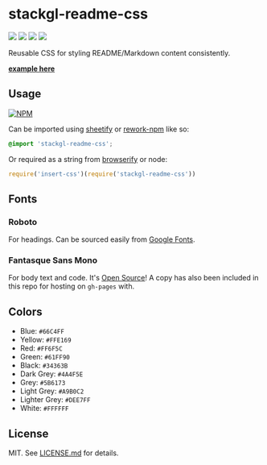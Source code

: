 # stackgl-readme-css
![](http://img.shields.io/badge/stability-experimental-orange.svg?style=flat)
![](http://img.shields.io/npm/v/stackgl-readme-css.svg?style=flat)
![](http://img.shields.io/npm/dm/stackgl-readme-css.svg?style=flat)
![](http://img.shields.io/npm/l/stackgl-readme-css.svg?style=flat)

Reusable CSS for styling README/Markdown content consistently.

**[example here](http://stack.gl/stackgl-readme-css)**

## Usage

[![NPM](https://nodei.co/npm/stackgl-readme-css.png)](https://nodei.co/npm/stackgl-readme-css/)

Can be imported using [sheetify](http://github.com/sheetify/sheetify) or
[rework-npm](https://github.com/reworkcss/rework-npm) like so:

``` css
@import 'stackgl-readme-css';
```

Or required as a string from [browserify](http://browserify.org/) or node:

``` javascript
require('insert-css')(require('stackgl-readme-css'))
```

## Fonts

### Roboto

For headings. Can be sourced easily from [Google Fonts](http://www.google.com/fonts/).

### Fantasque Sans Mono

For body text and code. It's [Open Source](https://github.com/belluzj/fantasque-sans)!
A copy has also been included in this repo for hosting on `gh-pages` with.

## Colors

* Blue: `#66C4FF`
* Yellow: `#FFE169`
* Red: `#FF6F5C`
* Green: `#61FF90`
* Black: `#34363B`
* Dark Grey: `#4A4F5E`
* Grey: `#5B6173`
* Light Grey: `#A9B0C2`
* Lighter Grey: `#DEE7FF`
* White: `#FFFFFF`

## License

MIT. See [LICENSE.md](http://github.com/hughsk/stackgl-readme-css/blob/master/LICENSE.md) for details.
